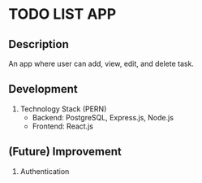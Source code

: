 # TODO LIST APP

## Description
An app where user can add, view, edit, and delete task.

## Development 
1. Technology Stack (PERN)
   - Backend: PostgreSQL, Express.js, Node.js
   - Frontend: React.js

## (Future) Improvement
1. Authentication
